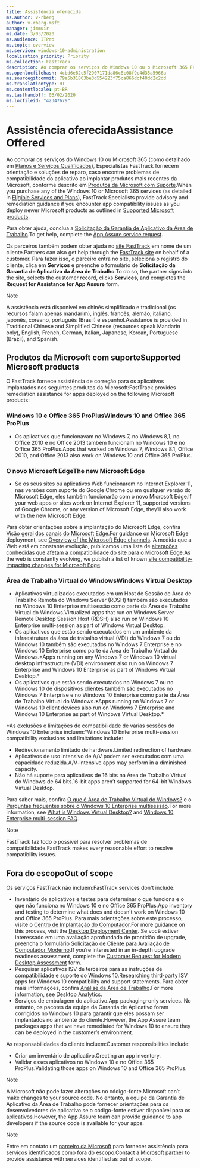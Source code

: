 ```yaml
---
title: Assistência oferecida
ms.author: v-rberg
author: v-rberg-msft
manager: jimmuir
ms.date: 3/03/2020
ms.audience: ITPro
ms.topic: overview
ms.service: windows-10-administration
localization_priority: Priority
ms.collection: FastTrack
description: Ao comprar os serviços do Windows 10 ou o Microsoft 365 FastTrack especialistas oferecem comunicação e orientação de reparação para implantar para Windows 10 e no Office 365 ProPlus e a se manter atualizado sem custo adicional (com uma assinatura qualificada).
ms.openlocfilehash: 4cbd6e82c5f2907171da86c8c08f9c4d35a5966a
ms.sourcegitcommit: 79a5b31863be3d554223f75ca866dcf40dd2c2dd
ms.translationtype: HT
ms.contentlocale: pt-BR
ms.lasthandoff: 03/02/2020
ms.locfileid: "42347679"
---
```

# <a name="assistance-offered"></a><span data-ttu-id="43361-103">Assistência oferecida</span><span class="sxs-lookup"><span data-stu-id="43361-103">Assistance Offered</span></span>  

<span data-ttu-id="43361-104">Ao comprar os serviços do Windows 10 ou Microsoft 365 (como detalhado em [Planos e Serviços Qualificados](M365-eligible-services-and-plans.md)), Especialistas FastTrack fornecem orientação e soluções de reparo, caso encontre problemas de compatibilidade do aplicativo ao implantar produtos mais recentes da Microsoft, conforme descrito em [Produtos da Microsoft com Suporte](#supported-microsoft-products).</span><span class="sxs-lookup"><span data-stu-id="43361-104">When you purchase any of the Windows 10 or Microsoft 365 services (as detailed in [Eligible Services and Plans](M365-eligible-services-and-plans.md)), FastTrack Specialists provide advisory and remediation guidance if you encounter app compatibility issues as you deploy newer Microsoft products as outlined in [Supported Microsoft products](#supported-microsoft-products).</span></span>

<span data-ttu-id="43361-105">Para obter ajuda, conclua a [Solicitação da Garantia de Aplicativo da Área de Trabalho](https://go.microsoft.com/fwlink/?linkid=2022721).</span><span class="sxs-lookup"><span data-stu-id="43361-105">To get help, complete the [App Assure service request](https://go.microsoft.com/fwlink/?linkid=2022721).</span></span>

<span data-ttu-id="43361-106">Os parceiros também podem obter ajuda no [site FastTrack](https://go.microsoft.com/fwlink/?linkid=780698) em nome de um cliente.</span><span class="sxs-lookup"><span data-stu-id="43361-106">Partners can also get help through the [FastTrack site](https://go.microsoft.com/fwlink/?linkid=780698) on behalf of a customer.</span></span> <span data-ttu-id="43361-107">Para fazer isso, o parceiro entra no site, seleciona o registro do cliente, clica em **Serviços** e preenche o formulário de **Solicitação da Garantia de Aplicativo da Área de Trabalho**.</span><span class="sxs-lookup"><span data-stu-id="43361-107">To do so, the partner signs into the site, selects the customer record, clicks **Services**, and completes the **Request for Assistance for App Assure** form.</span></span>

> [!NOTE]
> <span data-ttu-id="43361-108">A assistência está disponível em chinês simplificado e tradicional (os recursos falam apenas mandarim), inglês, francês, alemão, italiano, japonês, coreano, português (Brasil) e espanhol.</span><span class="sxs-lookup"><span data-stu-id="43361-108">Assistance is provided in Traditional Chinese and Simplified Chinese (resources speak Mandarin only), English, French, German, Italian, Japanese, Korean, Portuguese (Brazil), and Spanish.</span></span> 

## <a name="supported-microsoft-products"></a><span data-ttu-id="43361-109">Produtos da Microsoft com suporte</span><span class="sxs-lookup"><span data-stu-id="43361-109">Supported Microsoft products</span></span>

<span data-ttu-id="43361-110">O FastTrack fornece assistência de correção para os aplicativos implantados nos seguintes produtos da Microsoft:</span><span class="sxs-lookup"><span data-stu-id="43361-110">FastTrack provides remediation assistance for apps deployed on the following Microsoft products:</span></span>

### <a name="windows-10-and-office-365-proplus"></a><span data-ttu-id="43361-111">Windows 10 e Office 365 ProPlus</span><span class="sxs-lookup"><span data-stu-id="43361-111">Windows 10 and Office 365 ProPlus</span></span>

- <span data-ttu-id="43361-112">Os aplicativos que funcionavam no Windows 7, no Windows 8,1, no Office 2010 e no Office 2013 também funcionam no Windows 10 e no Office 365 ProPlus.</span><span class="sxs-lookup"><span data-stu-id="43361-112">Apps that worked on Windows 7, Windows 8.1, Office 2010, and Office 2013 also work on Windows 10 and Office 365 ProPlus.</span></span>

### <a name="the-new-microsoft-edge"></a><span data-ttu-id="43361-113">O novo Microsoft Edge</span><span class="sxs-lookup"><span data-stu-id="43361-113">The new Microsoft Edge</span></span>

- <span data-ttu-id="43361-114">Se os seus sites ou aplicativos Web funcionarem no Internet Explorer 11, nas versões com suporte do Google Chrome ou em qualquer versão do Microsoft Edge, eles também funcionarão com o novo Microsoft Edge.</span><span class="sxs-lookup"><span data-stu-id="43361-114">If your web apps or sites work on Internet Explorer 11, supported versions of Google Chrome, or any version of Microsoft Edge, they’ll also work with the new Microsoft Edge.</span></span>

<span data-ttu-id="43361-115">Para obter orientações sobre a implantação do Microsoft Edge, confira [Visão geral dos canais do Microsoft Edge](https://docs.microsoft.com/DeployEdge/microsoft-edge-channels).</span><span class="sxs-lookup"><span data-stu-id="43361-115">For guidance on Microsoft Edge deployment, see [Overview of the Microsoft Edge channels](https://docs.microsoft.com/DeployEdge/microsoft-edge-channels).</span></span> <span data-ttu-id="43361-116">À medida que a Web está em constante evolução, publicamos uma lista de [alterações conhecidas que afetam a compatibilidade do site para o Microsoft Edge](https://docs.microsoft.com/microsoft-edge/web-platform/site-impacting-changes).</span><span class="sxs-lookup"><span data-stu-id="43361-116">As the web is constantly evolving, we publish a list of known [site compatibility-impacting changes for Microsoft Edge](https://docs.microsoft.com/microsoft-edge/web-platform/site-impacting-changes).</span></span>

### <a name="windows-virtual-desktop"></a><span data-ttu-id="43361-117">Área de Trabalho Virtual do Windows</span><span class="sxs-lookup"><span data-stu-id="43361-117">Windows Virtual Desktop</span></span>

- <span data-ttu-id="43361-118">Aplicativos virtualizados executados em um Host de Sessão de Área de Trabalho Remota do Windows Server (RDSH) também são executados no Windows 10 Enterprise multisessão como parte da Área de Trabalho Virtual do Windows.</span><span class="sxs-lookup"><span data-stu-id="43361-118">Virtualized apps that run on Windows Server Remote Desktop Session Host (RDSH) also run on Windows 10 Enterprise multi-session as part of Windows Virtual Desktop.</span></span>
- <span data-ttu-id="43361-119">Os aplicativos que estão sendo executados em um ambiente da infraestrutura da área de trabalho virtual (VDI) do Windows 7 ou do Windows 10 também são executados no Windows 7 Enterprise e no Windows 10 Enterprise como parte da Área de Trabalho Virtual do Windows.\*</span><span class="sxs-lookup"><span data-stu-id="43361-119">Apps running on any Windows 7 or Windows 10 virtual desktop infrastructure (VDI) environment also run on Windows 7 Enterprise and Windows 10 Enterprise as part of Windows Virtual Desktop.\*</span></span>
- <span data-ttu-id="43361-120">Os aplicativos que estão sendo executados no Windows 7 ou no Windows 10 de dispositivos clientes também são executados no Windows 7 Enterprise e no Windows 10 Enterprise como parte da Área de Trabalho Virtual do Windows.\*</span><span class="sxs-lookup"><span data-stu-id="43361-120">Apps running on Windows 7 or Windows 10 client devices also run on Windows 7 Enterprise and Windows 10 Enterprise as part of Windows Virtual Desktop.\*</span></span>

<span data-ttu-id="43361-121">\*As exclusões e limitações de compatibilidade de várias sessões do Windows 10 Enterprise incluem:</span><span class="sxs-lookup"><span data-stu-id="43361-121">\*Windows 10 Enterprise multi-session compatibility exclusions and limitations include:</span></span>
- <span data-ttu-id="43361-122">Redirecionamento limitado de hardware.</span><span class="sxs-lookup"><span data-stu-id="43361-122">Limited redirection of hardware.</span></span>
- <span data-ttu-id="43361-123">Aplicativos de uso intensivo de A/V podem ser executados com uma capacidade reduzida.</span><span class="sxs-lookup"><span data-stu-id="43361-123">A/V-intensive apps may perform in a diminished capacity.</span></span>
- <span data-ttu-id="43361-124">Não há suporte para aplicativos de 16 bits na Área de Trabalho Virtual do Windows de 64 bits.</span><span class="sxs-lookup"><span data-stu-id="43361-124">16-bit apps aren’t supported for 64-bit Windows Virtual Desktop.</span></span>

<span data-ttu-id="43361-125">Para saber mais, confira [O que é Área de Trabalho Virtual do Windows?](https://docs.microsoft.com/azure/virtual-desktop/overview) e o [Perguntas frequentes sobre o Windows 10 Enterprise multisessão](https://docs.microsoft.com/azure/virtual-desktop/windows-10-multisession-faq).</span><span class="sxs-lookup"><span data-stu-id="43361-125">For more information, see [What is Windows Virtual Desktop?](https://docs.microsoft.com/azure/virtual-desktop/overview) and [Windows 10 Enterprise multi-session FAQ](https://docs.microsoft.com/azure/virtual-desktop/windows-10-multisession-faq).</span></span>

> [!NOTE]
> <span data-ttu-id="43361-126">FastTrack faz todo o possível para resolver problemas de compatibilidade.</span><span class="sxs-lookup"><span data-stu-id="43361-126">FastTrack makes every reasonable effort to resolve compatibility issues.</span></span> 

## <a name="out-of-scope"></a><span data-ttu-id="43361-127">Fora do escopo</span><span class="sxs-lookup"><span data-stu-id="43361-127">Out of scope</span></span>

<span data-ttu-id="43361-128">Os serviços FastTrack não incluem:</span><span class="sxs-lookup"><span data-stu-id="43361-128">FastTrack services don't include:</span></span>
- <span data-ttu-id="43361-129">Inventário de aplicativos e testes para determinar o que funciona e o que não funciona no Windows 10 e no Office 365 ProPlus.</span><span class="sxs-lookup"><span data-stu-id="43361-129">App inventory and testing to determine what does and doesn’t work on Windows 10 and Office 365 ProPlus.</span></span> <span data-ttu-id="43361-130">Para mais orientações sobre este processo, visite o [Centro de Implantação do Computador](https://go.microsoft.com/fwlink/?linkid=2080140).</span><span class="sxs-lookup"><span data-stu-id="43361-130">For more guidance on this process, visit the [Desktop Deployment Center](https://go.microsoft.com/fwlink/?linkid=2080140).</span></span> <span data-ttu-id="43361-131">Se você estiver interessado em uma avaliação aprofundada de prontidão de upgrade, preencha o formulário [Solicitação de Cliente para Avaliação de Computador Moderno](https://go.microsoft.com/fwlink/?linkid=2053818).</span><span class="sxs-lookup"><span data-stu-id="43361-131">If you’re interested in an in-depth upgrade readiness assessment, complete the [Customer Request for Modern Desktop Assessment](https://go.microsoft.com/fwlink/?linkid=2053818) form.</span></span>
- <span data-ttu-id="43361-132">Pesquisar aplicativos ISV de terceiros para as instruções de compatibilidade e suporte do Windows 10.</span><span class="sxs-lookup"><span data-stu-id="43361-132">Researching third-party ISV apps for Windows 10 compatibility and support statements.</span></span> <span data-ttu-id="43361-133">Para obter mais informações, confira [Análise da Área de Trabalho](https://docs.microsoft.com/sccm/desktop-analytics/overview).</span><span class="sxs-lookup"><span data-stu-id="43361-133">For more information, see [Desktop Analytics](https://docs.microsoft.com/sccm/desktop-analytics/overview).</span></span>
- <span data-ttu-id="43361-134">Serviços de embalagem do aplicativo.</span><span class="sxs-lookup"><span data-stu-id="43361-134">App packaging-only services.</span></span> <span data-ttu-id="43361-135">No entanto, os pacotes da equipe da Garantia de Aplicativo foram corrigidos no Windows 10 para garantir que eles possam ser implantados no ambiente do cliente.</span><span class="sxs-lookup"><span data-stu-id="43361-135">However, the App Assure team packages apps that we have remediated for Windows 10 to ensure they can be deployed in the customer’s environment.</span></span>

<span data-ttu-id="43361-136">As responsabilidades do cliente incluem:</span><span class="sxs-lookup"><span data-stu-id="43361-136">Customer responsibilities include:</span></span>
- <span data-ttu-id="43361-137">Criar um inventário de aplicativo.</span><span class="sxs-lookup"><span data-stu-id="43361-137">Creating an app inventory.</span></span>
- <span data-ttu-id="43361-138">Validar esses aplicativos no Windows 10 e no Office 365 ProPlus.</span><span class="sxs-lookup"><span data-stu-id="43361-138">Validating those apps on Windows 10 and Office 365 ProPlus.</span></span>

> [!NOTE]
> <span data-ttu-id="43361-139">A Microsoft não pode fazer alterações no código-fonte.</span><span class="sxs-lookup"><span data-stu-id="43361-139">Microsoft can’t make changes to your source code.</span></span> <span data-ttu-id="43361-140">No entanto, a equipe da Garantia de Aplicativo da Área de Trabalho pode fornecer orientações para os desenvolvedores de aplicativo se o código-fonte estiver disponível para os aplicativos.</span><span class="sxs-lookup"><span data-stu-id="43361-140">However, the App Assure team can provide guidance to app developers if the source code is available for your apps.</span></span>

> [!NOTE]
> <span data-ttu-id="43361-141">Entre em contato um [parceiro da Microsoft](https://go.microsoft.com/fwlink/?linkid=2080150) para fornecer assistência para serviços identificados como fora do escopo.</span><span class="sxs-lookup"><span data-stu-id="43361-141">Contact a [Microsoft partner](https://go.microsoft.com/fwlink/?linkid=2080150) to provide assistance with services identified as out of scope.</span></span>
